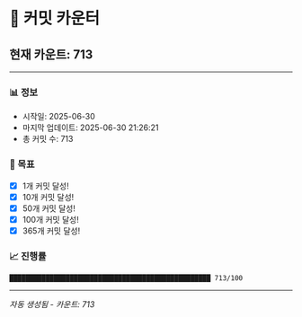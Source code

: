 # 🔢 커밋 카운터

## 현재 카운트: 713

---

### 📊 정보
- 시작일: 2025-06-30
- 마지막 업데이트: 2025-06-30 21:26:21
- 총 커밋 수: 713

### 🎯 목표
- [x] 1개 커밋 달성!
- [x] 10개 커밋 달성!
- [x] 50개 커밋 달성!
- [x] 100개 커밋 달성!
- [x] 365개 커밋 달성!

### 📈 진행률
```
██████████████████████████████████████████████████ 713/100
```

---
*자동 생성됨 - 카운트: 713*
